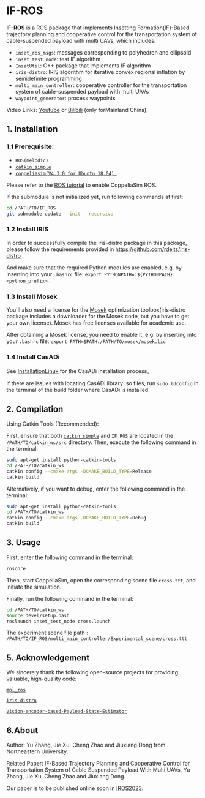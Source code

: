 # IF-ROS

**IF-ROS** is a ROS package that implements Insetting Formation(IF)-Based trajectory planning and cooperative control for the transportation system of cable-suspended payload with multi UAVs, which includes:

- `inset_ros_msgs`: messages corresponding to polyhedron and ellipsoid
- `inset_test_node`: test IF algorithm
- `InsetUtil`: C++ package that implements IF algorithm
- `iris-distro`: IRIS algorithm for iterative convex regional inflation by semidefinite programming
- `multi_main_controller`:  cooperative controller for the transportation system of cable-suspended payload with multi UAVs
- `waypoint_generator`: process waypoints

Video Links: [Youtube](https://www.youtube.com/watch?v=LjTXRFqyL6Q) or [Bilibili](https://www.bilibili.com/video/BV1Yg4y1p7zn/) (only forMainland China).

## 1. Installation

### 1.1 Prerequisite:

- `ROS(melodic)`
- [`catkin_simple`](https://github.com/catkin/catkin_simple)
- [`coppeliasim(V4.3.0 for Ubuntu 18.04) `](https://www.coppeliarobotics.com/previousVersions)

Please refer to the [ROS tutorial](https://www.coppeliarobotics.com/helpFiles/en/ros1Tutorial.htm) to enable CoppeliaSim ROS.

If the submodule is not initialized yet, run following commands at first:

```bash
cd /PATH/TO/IF_ROS
git submodule update --init --recursive
```

### 1.2 Install IRIS

In order to successfully compile the iris-distro package in this package, please follow the requirements provided in https://github.com/rdeits/iris-distro .

And make sure that the required Python modules are enabled, e.g. by inserting into your `.bashrc` file: `export PYTHONPATH=:${PYTHONPATH}:<python_prefix>` .

### 1.3 Install Mosek

You'll also need a license for the [Mosek](https://www.mosek.com/) optimization toolbox(iris-distro package includes a downloader for the Mosek code, but you have to get your own license). Mosek has free licenses available for academic use.

After obtaining a Mosek license, you need to enable it, e.g. by inserting into your `.bashrc` file: `export PATH=$PATH:/PATH/TO/mosek/mosek.lic`

### 1.4 Install CasADi

See [InstallationLinux](https://github.com/casadi/casadi/wiki/InstallationLinux) for the CasADi installation process。

If there are issues with locating CasADi library .so files, run `sudo ldconfig` in the terminal of the build folder where CasADi is installed.

## 2. Compilation

Using Catkin Tools (Recommended):

First, ensure that both [`catkin_simple`](https://github.com/catkin/catkin_simple) and `IF_ROS` are located in the `/PATH/TO/catkin_ws/src` directory. Then, execute the following command in the terminal:

```bash
sudo apt-get install python-catkin-tools
cd /PATH/TO/catkin_ws
catkin config --cmake-args -DCMAKE_BUILD_TYPE=Release
catkin build
```

Alternatively, if you want to debug, enter the following command in the terminal:

```bash
sudo apt-get install python-catkin-tools
cd /PATH/TO/catkin_ws
catkin config --cmake-args -DCMAKE_BUILD_TYPE=Debug
catkin build
```

## 3. Usage

First, enter the following command in the terminal:

```bash
roscore
```

Then, start CoppeliaSim, open the corresponding scene file `cross.ttt`, and initiate the simulation.

Finally, run the following command in the terminal:

```bash
cd /PATH/TO/catkin_ws
source devel/setup.bash 
roslaunch inset_test_node cross.launch 
```

The experiment scene file path : `/PATH/TO/IF_ROS/multi_main_controller/Experimental_scene/cross.ttt`

## 5. Acknowledgement

We sincerely thank the following open-source projects for providing valuable, high-quality code:

[`mpl_ros`](https://github.com/sikang/mpl_ros)

[`iris-distro`](https://github.com/rdeits/iris-distro)

[`Vision-encoder-based-Payload-State-Estimator`](https://github.com/jianhengLiu/Vision-encoder-based-Payload-State-Estimator)

## 6.About

Author: Yu Zhang, Jie Xu, Cheng Zhao and Jiuxiang Dong from Northeastern University.

Related Paper:
IF-Based Trajectory Planning and Cooperative Control for Transportation System of Cable Suspended Payload With Multi UAVs, Yu Zhang, Jie Xu, Cheng Zhao and Jiuxiang Dong.

Our paper is to be published online soon in [IROS2023](https://ieee-iros.org/).
